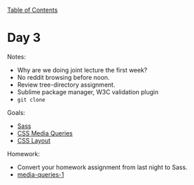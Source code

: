 [Table of Contents](/README.md)

# Day 3

Notes:
* Why are we doing joint lecture the first week?
* No reddit browsing before noon.
* Review tree-directory assignment.
* Sublime package manager, W3C validation plugin
* `git clone`

Goals:
* [Sass](https://try.github.io/levels/1/challenges/1)
* [CSS Media Queries](/css-box-model/README.md)
* [CSS Layout](/css-box-model/README.md)

Homework:
* Convert your homework assignment from last night to Sass.
* [media-queries-1](https://github.com/TIY-Austin-Front-End-Engineering/media-queries-1)